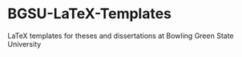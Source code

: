 # BGSU-LaTeX-Templates
LaTeX templates for theses and dissertations at Bowling Green State University
